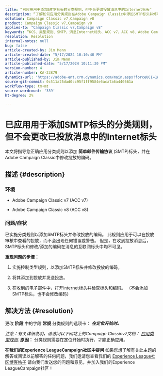 ```yaml
---
title: “已应用用于添加SMTP标头的分类规则，但不会更改投放消息中的Internet标头”
description: “了解如何应用分类规则在Adobe Campaign Classic中添加SMTP标头并修改投放的编码。”
solution: Campaign Classic v7,Campaign v8
product: Campaign Classic v7,Campaign v8
applies-to: "Campaign Classic v7,Campaign v8"
keywords: “KCS、类型规则、SMTP、消息Internet标头、ACC v7、ACC v8、Adobe Campaign Classic v7、Adobe Campaign Classic v8、故障排除”
resolution: Resolution
internal-notes: null
bug: false
article-created-by: Jim Menn
article-created-date: "5/17/2024 10:10:40 PM"
article-published-by: Jim Menn
article-published-date: "5/17/2024 10:11:30 PM"
version-number: 4
article-number: KA-23879
dynamics-url: "https://adobe-ent.crm.dynamics.com/main.aspx?forceUCI=1&pagetype=entityrecord&etn=knowledgearticle&id=40fa474a-9a14-ef11-9f8a-6045bd006268"
source-git-commit: 0c511a25dad0cc95f1ff9584e6aca7a6a440561a
workflow-type: tm+mt
source-wordcount: '339'
ht-degree: 2%

---
```


# 已应用用于添加SMTP标头的分类规则，但不会更改已投放消息中的Internet标头


本文将指导您正确应用分类规则以添加 <b>简单邮件传输协议</b> (SMTP)标头，并在Adobe Campaign Classic中修改投放的编码。

## 描述 {#description}


### <b>环境</b>

- Adobe Campaign Classic v7 (ACC v7)


- Adobe Campaign Classic v8 (ACC v8)




### <b>问题/症状</b>

已实施分类规则以添加SMTP标头并修改投放的编码。 此规则应用于可以在投放审核中查看的投放，而不会出现任何错误或警告。 但是，在收到投放消息后，SMTP标头和修改/添加的编码在消息的互联网标头中均不可见。

<b>重现问题的步骤：</b>

1. 实施控制类型规则，以添加SMTP标头并修改投放的编码。


2. 将其添加到投放并发送投放。


3. 在收到的电子邮件中，打开Internet标头并检查标头和编码。 （不会添加SMTP标头，也不会修改编码）



## 解决方法 {#resolution}


更改 <b>阶段</b> 中的字段 <b>常规</b> 分类规则的选项卡： <b>*在定位开始时。</b>*

*注意：有关详细说明，请访问以下网站上的Campaign Classicv7文档： [应用类型规则](https://experienceleague.adobe.com/docs/campaign-classic/using/orchestrating-campaigns/campaign-optimization/control-rules.html)*.
<b>原因：</b>
分类规则需要在定位开始时执行，才能正确应用。


<b>在我们的Experience LeagueCampaign社区中提问</b>
如果您想了解有关此主题的解答或阅读以前解答的任何问题，我们邀请您查看我们的 [Experience League社区博客帖子](https://experienceleaguecommunities.adobe.com/t5/adobe-campaign-classic-blogs/introducing-top-kcs-articles-curated-for-your-troubleshooting/bc-p/672426#M132 "关注链接") 请向我们发送您的问题和意见，并加入我们的Experience LeagueCampaign社区！
